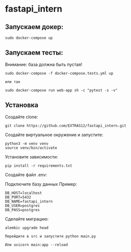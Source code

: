 # fastapi_intern

## Запускаем докер:

```
sudo docker-compose up
```
## Запускаем тесты:

Внимание: база должна быть пустая!
```
sudo docker-compose -f docker-compose.tests.yml up

или так

sudo docker-compose run web-app sh -c "pytest -s -v"
```


## Установка
Создайте clone:
```
git clone https://github.com/EXTRAS12/fastapi_intern.git
```

Создайте виртуальное окружение и запустите:
```
python3 -m venv venv
source venv/bin/activate
```
Установите зависимости: 
```
pip install -r requirements.txt
```
Создайте файл .env:

Подключите базу данных
Пример:
```
DB_HOST=localhost
DB_PORT=5432
DB_NAME=fastapi_intern
DB_USER=postgres
DB_PASS=postgres
```

Сделайте миграцию:

```
alembic upgrade head
```
```
Перейдите в src и запустите python main.py 
```
```
Или uvicorn main:app --reload
```


